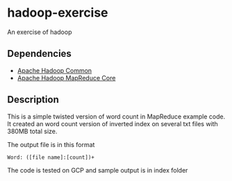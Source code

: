 # hadoop-exercise
An exercise of hadoop

## Dependencies
- [Apache Hadoop Common](https://mvnrepository.com/artifact/org.apache.hadoop/hadoop-common)
- [Apache Hadoop MapReduce Core](https://mvnrepository.com/artifact/org.apache.hadoop/hadoop-mapreduce-client-core)

## Description
This is a simple twisted version of word count in MapReduce example code. It created an word count version of inverted index on several txt files with 380MB total size. 

The output file is in this format
    
    Word: ([file name]:[count])+

The code is tested on GCP and sample output is in index folder
